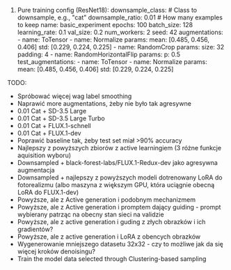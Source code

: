 1. Pure training config (ResNet18):
    downsample_class: # Class to downsample, e.g., "cat"
    downsample_ratio: 0.01 # How many examples to keep
    name: basic_experiment
    epochs: 100
    batch_size: 128
    learning_rate: 0.1
    val_size: 0.2
    num_workers: 2
    seed: 42
    augmentations:
        - name: ToTensor
        - name: Normalize
          params:
              mean: [0.485, 0.456, 0.406]
              std: [0.229, 0.224, 0.225]
        - name: RandomCrop
          params:
              size: 32
              padding: 4
        - name: RandomHorizontalFlip
          params:
              p: 0.5
    test_augmentations:
        - name: ToTensor
        - name: Normalize
          params:
              mean: [0.485, 0.456, 0.406]
              std: [0.229, 0.224, 0.225]

TODO:
- Spróbować więcej wag label smoothing
- Naprawić more augmentations, żeby nie było tak agresywne
- 0.01 Cat + SD-3.5 Large
- 0.01 Cat + SD-3.5 Large Turbo
- 0.01 Cat + FLUX.1-schnell
- 0.01 Cat + FLUX.1-dev
- Poprawić baseline tak, żeby test set miał >90% accuracy
- Najlepszy z powyższych zbiorów z active learningiem (3 różne funkcje aquisition wyboru)
- Downsampled + black-forest-labs/FLUX.1-Redux-dev jako agresywna augmentacja
- Downsampled + najlepszy z powyższych modeli dotrenowany LoRA do fotorealizmu (albo maszyna z większym GPU, która uciągnie obecną LoRA do FLUX.1-dev)
- Powyższe, ale z Active generation i podobnym mechanizmem
- Powyższe, ale z Active generation i promptem dający guiding - prompt wybierany patrząc na obecny stan sieci na validzie
- Powyższe, ale z active generation i guding z złych obrazków i ich gradientów?
- Powyższe, ale z active generation i LoRA z obencych obrazków
- Wygenerowanie mniejszego datasetu 32x32 - czy to możliwe jak da się więcej kroków denoisingu?
- Train the model data selected through Clustering-based sampling


